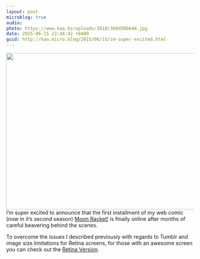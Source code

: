 ```yaml
---
layout: post
microblog: true
audio: 
photo: https://www.kaa.bz/uploads/2018/380d30b646.jpg
date: 2015-06-15 22:44:42 +0400
guid: http://kaa.micro.blog/2015/06/15/im-super-excited.html
---
```

<img src="https://www.kaa.bz/uploads/2018/380d30b646.jpg" alt="" width="840" height="420" class="alignnone size-full wp-image-119" /> I’m super excited to announce that the first installment of my web comic (now in it’s second season) <a href="http://moonracket.com/post/121604773954/s02e01-be-prepared" class="tumblr_blog">Moon Racket!</a> is finally online after months of careful beavering behind the scenes.

To overcome the issues I described previously with regards to Tumblr and image size limitations for Retina screens, for those with an awesome screen you can check out the <a href="https://www.flickr.com/photos/khaledaboualfa/18649562138/in/dateposted-public/">Retina Version</a>.
